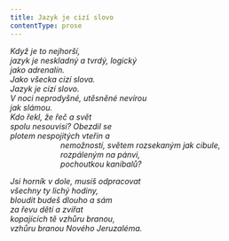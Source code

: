 ```yaml
---
title: Jazyk je cizí slovo
contentType: prose
---
```


_Když je to nejhorší,  
jazyk je neskladný a tvrdý, logický  
jako adrenalín.  
Jako všecka cizí slova.  
Jazyk je cizí slovo.  
V noci neprodyšné, utěsněné nevírou  
jak slámou.  
Kdo řekl, že řeč a svět  
spolu nesouvisí? Obezdil se  
plotem nespojitých vteřin a  
                       nemožností, světem rozsekaným jak cibule,  
                       rozpáleným na pánvi,  
                       pochoutkou kanibalů?_

_Jsi horník v dole, musíš odpracovat  
všechny ty lichý hodiny,  
bloudit budeš dlouho a sám  
za řevu dětí a zvířat  
kopajících tě vzhůru branou,  
vzhůru branou Nového Jeruzaléma._
